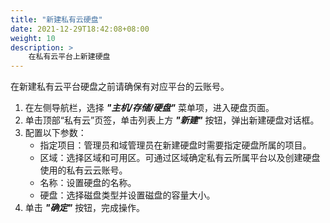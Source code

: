 ```yaml
---
title: "新建私有云硬盘"
date: 2021-12-29T18:42:08+08:00
weight: 10
description: >
    在私有云平台上新建硬盘
---
```


在新建私有云平台硬盘之前请确保有对应平台的云账号。

1. 在左侧导航栏，选择 **_"主机/存储/硬盘"_** 菜单项，进入硬盘页面。
2. 单击顶部“私有云”页签，单击列表上方 **_"新建"_** 按钮，弹出新建硬盘对话框。
2. 配置以下参数：
   - 指定项目：管理员和域管理员在新建硬盘时需要指定硬盘所属的项目。
   - 区域：选择区域和可用区。可通过区域确定私有云所属平台以及创建硬盘使用的私有云云账号。
   - 名称：设置硬盘的名称。
   - 硬盘：选择磁盘类型并设置磁盘的容量大小。
3. 单击 **_"确定"_** 按钮，完成操作。


